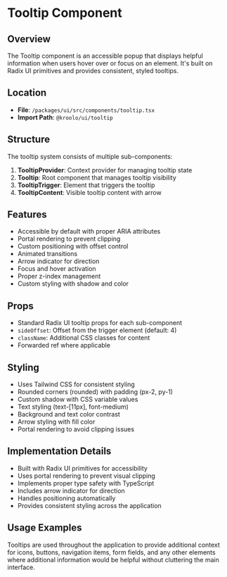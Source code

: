 # Tooltip Component

## Overview
The Tooltip component is an accessible popup that displays helpful information when users hover over or focus on an element. It's built on Radix UI primitives and provides consistent, styled tooltips.

## Location
- **File**: `/packages/ui/src/components/tooltip.tsx`
- **Import Path**: `@kroolo/ui/tooltip`

## Structure
The tooltip system consists of multiple sub-components:

1. **TooltipProvider**: Context provider for managing tooltip state
2. **Tooltip**: Root component that manages tooltip visibility
3. **TooltipTrigger**: Element that triggers the tooltip
4. **TooltipContent**: Visible tooltip content with arrow

## Features
- Accessible by default with proper ARIA attributes
- Portal rendering to prevent clipping
- Custom positioning with offset control
- Animated transitions
- Arrow indicator for direction
- Focus and hover activation
- Proper z-index management
- Custom styling with shadow and color

## Props
- Standard Radix UI tooltip props for each sub-component
- `sideOffset`: Offset from the trigger element (default: 4)
- `className`: Additional CSS classes for content
- Forwarded ref where applicable

## Styling
- Uses Tailwind CSS for consistent styling
- Rounded corners (rounded) with padding (px-2, py-1)
- Custom shadow with CSS variable values
- Text styling (text-[11px], font-medium)
- Background and text color contrast
- Arrow styling with fill color
- Portal rendering to avoid clipping issues

## Implementation Details
- Built with Radix UI primitives for accessibility
- Uses portal rendering to prevent visual clipping
- Implements proper type safety with TypeScript
- Includes arrow indicator for direction
- Handles positioning automatically
- Provides consistent styling across the application

## Usage Examples
Tooltips are used throughout the application to provide additional context for icons, buttons, navigation items, form fields, and any other elements where additional information would be helpful without cluttering the main interface.